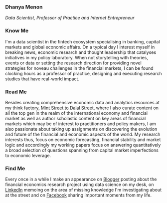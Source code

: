 ### Dhanya Menon
*Data Scientist, Professor of Practice and Internet Entrepreneur*
### Know Me
I'm a data scientist in the fintech ecosystem specialising in banking, capital markets and global economic affairs. On a typical day I interest myself in breaking news, economic research and thought leadership that catalyses initiatives in my policy laboratory. When not storytelling with theories, events or data or setting the research direction for providing novel strategies for noveau challenges in the financial markets, I can be found clocking hours as a professor of practice, designing and executing research studies that have real-world impact.
### Read Me
Besides creating comprehensive economic data and analytics resources at my think factory, [Mint Street to Dalal Street](https://sites.google.com/view/mint-street-to-dalal-street), where I also curate content on all the top gen in the realm of the international economy and financial market as well as author scholastic content on key areas of financial markets which may be of interest to practitioners and policy makers, I am also passionate about taking up assignments on discovering the evolution and future of the financial and economic aspects of the world. My research interests thus, focus on economic forecasting, financial stability and market logic and accordingly my working papers focus on answering quantitatively a broad selection of questions spanning from capital market imperfections to economic leverage.
### Find Me 
Every once in a while I make an appearance on [Blogger](https://mmedhanyamenon.blogspot.com) posting about the financial economics research project using data science on my desk, on [LinkedIn](https://www.linkedin.com/in/msdhanyamenon) memoing on the area of missing knowledge I'm investigating about at the street and on [Facebook](https://www.facebook.com/srtadhanyamenon) sharing important moments from my life.
